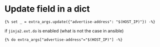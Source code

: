 # Update field in a dict

```
{% set _ = extra_args.update({"advertise-address": "$(HOST_IP)"}) -%}
```

if `jinja2.ext.do` is enabled (what is not the case in ansible)

```
{% do extra_args["advertise-address"="$(HOST_IP)"] -%}
```
